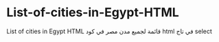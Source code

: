 # List-of-cities-in-Egypt-HTML
List of cities in Egypt HTML
قائمة لجميع مدن مصر في كود html في تاج select 
